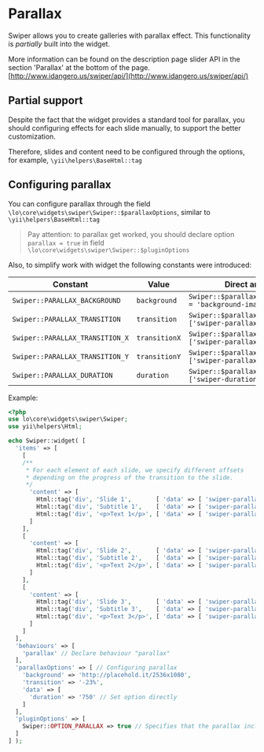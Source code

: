 # Parallax

Swiper allows you to create galleries with parallax effect. 
This functionality is *partially* built into the widget.

More information can be found on the description page slider API
in the section 'Parallax' at the bottom of the page. [http://www.idangero.us/swiper/api/](http://www.idangero.us/swiper/api/)

## Partial support

Despite the fact that the widget provides a standard tool for parallax,
you should configuring effects for each slide manually,
to support the better customization.

Therefore, slides and content need to be configured through the options, for example, `\yii\helpers\BaseHtml::tag`

## Configuring parallax

You can configure parallax through the field `\lo\core\widgets\swiper\Swiper::$parallaxOptions`, similar to `\yii\helpers\BaseHtml::tag`

> Pay attention: to parallax get worked, 
  you should declare option `parallax = true` in field `\lo\core\widgets\swiper\Swiper::$pluginOptions`

Also, to simplify work with widget the following constants were introduced:

| Constant                        | Value         | Direct analogue                                                   |
|---------------------------------|---------------|-------------------------------------------------------------------|
| `Swiper::PARALLAX_BACKGROUND`   | `background`  | `Swiper::$parallaxOptions['style'] = 'background-image:url(...)'` |
| `Swiper::PARALLAX_TRANSITION`   | `transition`  | `Swiper::$parallaxOptions['data']['swiper-parallax']`             |
| `Swiper::PARALLAX_TRANSITION_X` | `transitionX` | `Swiper::$parallaxOptions['data']['swiper-parallax-x']`           |
| `Swiper::PARALLAX_TRANSITION_Y` | `transitionY` | `Swiper::$parallaxOptions['data']['swiper-parallax-y']`           |
| `Swiper::PARALLAX_DURATION`     | `duration`    | `Swiper::$parallaxOptions['data']['swiper-duration']`             |


Example:

```PHP
<?php
use lo\core\widgets\swiper\Swiper;
use yii\helpers\Html;

echo Swiper::widget( [
  'items' => [
    [
    /**
     * For each element of each slide, we specify different offsets
     * depending on the progress of the transition to the slide.
     */
      'content' => [
        Html::tag('div', 'Slide 1',       [ 'data' => [ 'swiper-parallax' => -100 ] ] ),
        Html::tag('div', 'Subtitle 1',    [ 'data' => [ 'swiper-parallax' => -200 ] ] ),
        Html::tag('div', '<p>Text 1</p>', [ 'data' => [ 'swiper-parallax' => -300 ] ] ),
      ]
    ],
    [
      'content' => [
        Html::tag('div', 'Slide 2',       [ 'data' => [ 'swiper-parallax' => -100 ] ] ),
        Html::tag('div', 'Subtitle 2',    [ 'data' => [ 'swiper-parallax' => -200 ] ] ),
        Html::tag('div', '<p>Text 2</p>', [ 'data' => [ 'swiper-parallax' => -300 ] ] ),
      ]
    ],
    [
      'content' => [
        Html::tag('div', 'Slide 3',       [ 'data' => [ 'swiper-parallax' => -100 ] ] ),
        Html::tag('div', 'Subtitle 3',    [ 'data' => [ 'swiper-parallax' => -200 ] ] ),
        Html::tag('div', '<p>Text 3</p>', [ 'data' => [ 'swiper-parallax' => -300 ] ] ),
      ]
    ]
  ],
  'behaviours' => [
    'parallax' // Declare behaviour "parallax"
  ],
  'parallaxOptions' => [ // Configuring parallax
    'background' => 'http://placehold.it/2536x1080',
    'transition' => '-23%',
    'data' => [
      'duration' => '750' // Set option directly
    ]
  ],
  'pluginOptions' => [
    Swiper::OPTION_PARALLAX => true // Specifies that the parallax included
  ]
] );
```
